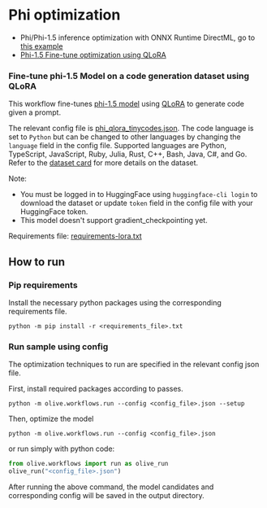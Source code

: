 # Phi optimization

- Phi/Phi-1.5 inference optimization with ONNX Runtime DirectML, go to [this example](https://github.com/microsoft/Olive/tree/main/examples/directml/phi)
- [Phi-1.5 Fine-tune optimization using QLoRA](#fine-tune-phi-15-model-on-a-code-generation-dataset-using-qlora)


### Fine-tune  phi-1.5 Model on a code generation dataset using QLoRA
This workflow fine-tunes [phi-1.5 model](https://huggingface.co/microsoft/phi-1_5) using [QLoRA](https://arxiv.org/abs/2305.14314) to generate code given a prompt.

The relevant config file is [phi_qlora_tinycodes.json](phi_qlora_tinycodes.json). The code language is set to `Python` but can be changed to other languages by changing the `language` field in the config file.
Supported languages are Python, TypeScript, JavaScript, Ruby, Julia, Rust, C++, Bash, Java, C#, and Go. Refer to the [dataset card](https://huggingface.co/datasets/nampdn-ai/tiny-codes) for more details on the dataset.

Note:
- You must be logged in to HuggingFace using `huggingface-cli login` to download the dataset or update `token` field in the config file with your HuggingFace token.
- This model doesn't support gradient_checkpointing yet.

Requirements file: [requirements-lora.txt](requirements-lora.txt)

## How to run
### Pip requirements
Install the necessary python packages using the corresponding requirements file.
```
python -m pip install -r <requirements_file>.txt
```

### Run sample using config

The optimization techniques to run are specified in the relevant config json file.

First, install required packages according to passes.
```
python -m olive.workflows.run --config <config_file>.json --setup
```

Then, optimize the model
```
python -m olive.workflows.run --config <config_file>.json
```

or run simply with python code:
```python
from olive.workflows import run as olive_run
olive_run("<config_file>.json")
```

After running the above command, the model candidates and corresponding config will be saved in the output directory.
